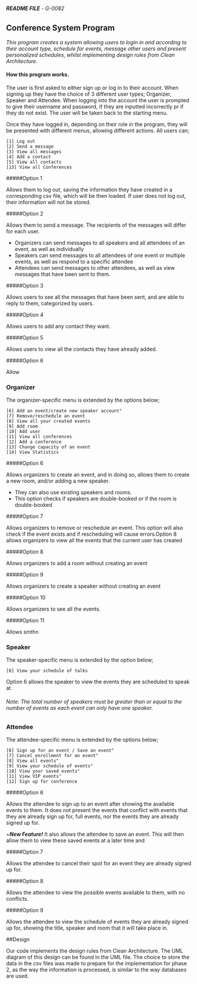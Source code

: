 ###### **README FILE** - G-0082
## Conference System Program
_This program creates a system allowing users to login in and according to their account type, schedule for events, message other users and present personalized schedules, whilst implementing design rules from Clean Architecture._

#### How this program works.
The user is first asked to either sign up or log in to their account. When signing up they have the choice of 3 different user types; Organizer, Speaker and Attendee. When logging into the account the user is prompted to give their username and password, if they are inputted incorrectly pr if they do not exist. The user will be taken back to the starting menu.

Once they have logged in, depending on their role in the program, they will be presented with different menus, allowing different actions.
All users can;
            
    [1] Log out
    [2] Send a message
    [3] View all messages
    [4] Add a contact
    [5] View all contacts
    [13] View all Conferences
            
#####Option 1 
 
Allows them to log out, saving the information they have created in a corresponding csv file, which will be then loaded. If user does not log out, their information will not be stored.


#####Option 2

Allows them to send a message. The recipients of the messages will differ for each user.
- Organizers can send messages to all speakers and all attendees of an event, as well as individually
- Speakers can send messages to all attendees of one event or multiple events, as well as respond to a specific attendee
- Attendees can send messages to other attendees, as well as view messages that have been sent to them.

#####Option 3 

Allows users to see all the messages that have been sent, and are able to reply to them, categorized by users. 

#####Option 4 

Allows users to add any contact they want.

#####Option 5 

Allows users to view all the contacts they have already added.
 
#####Option 6 

Allow 
            

### Organizer
The organizer-specific menu is extended by the options below;

    [6] Add an event/create new speaker account"
    [7] Remove/reschedule an event
    [8] View all your created events
    [9] Add room
    [10] Add user
    [11] View all conferences
    [12] Add a conference
    [13] Change capacity of an event
    [14] View Statistics
                
#####Option 6
 
Allows organizers to create an event, and in doing so, allows them to create a new room, and/or adding a new speaker.
 - They can also use existing speakers and rooms. 
 - This option checks if speakers are double-booked or if the room is double-booked

#####Option 7 

Allows organizers to remove or reschedule an event. This option will also check if the event exists and if rescheduling will cause errors.Option 8 allows organizers to view all the events that the current user has created

#####Option 8 

Allows organizers to add a room without creating an event

#####Option 9 

Allows organizers to create a speaker without creating an event

#####Option 10

Allows organizers to see all the events.

#####Option 11

Allows smthn

### Speaker
The speaker-specific menu is extended by the option below;
     
    [6] View your schedule of talks
    
Option 6 allows the speaker to view the events they are scheduled to speak at.

###### Note: The total number of speakers must be greater than or equal to the number of events as each event can only have one speaker.

### Attendee
The attendee-specific menu is extended by the options below;
    
    [6] Sign up for an event / Save an event"
    [7] Cancel enrollment for an event"
    [8] View all events"
    [9] View your schedule of events"
    [10] View your saved events"
    [11] View VIP events"
    [12] Sign up for conference
    
    
#####Option 6 

Allows the attendee to sign up to an event after showing the available events to them. It does not present the events that conflict with events that they are already sign up for, full events, nor the events they are already signed up for. 

 +***New Feature!*** It also allows the attendee to save an event. This will then allow them to view these saved events at a later time and 

#####Option 7 

Allows the attendee to cancel their spot for an event they are already signed up for.



#####Option 8 
 
Allows the attendee to view the possible events available to them, with no conflicts.

#####Option 9 

Allows the attendee to view the schedule of events they are already signed up for, showing the title, speaker and room that it will take place in.


##Design

Our code implements the design rules from Clean Architecture. The UML diagram of this design can be found in the UML file.
The choice to store the data in the csv files was made to prepare for the implementation for phase 2, as the way the information is processed, is similar to the way databases are used.






